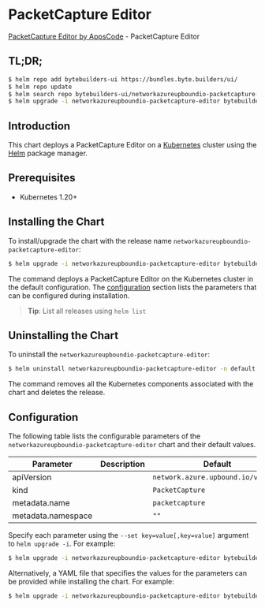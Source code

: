 # PacketCapture Editor

[PacketCapture Editor by AppsCode](https://byte.builders) - PacketCapture Editor

## TL;DR;

```bash
$ helm repo add bytebuilders-ui https://bundles.byte.builders/ui/
$ helm repo update
$ helm search repo bytebuilders-ui/networkazureupboundio-packetcapture-editor --version=v0.4.18
$ helm upgrade -i networkazureupboundio-packetcapture-editor bytebuilders-ui/networkazureupboundio-packetcapture-editor -n default --create-namespace --version=v0.4.18
```

## Introduction

This chart deploys a PacketCapture Editor on a [Kubernetes](http://kubernetes.io) cluster using the [Helm](https://helm.sh) package manager.

## Prerequisites

- Kubernetes 1.20+

## Installing the Chart

To install/upgrade the chart with the release name `networkazureupboundio-packetcapture-editor`:

```bash
$ helm upgrade -i networkazureupboundio-packetcapture-editor bytebuilders-ui/networkazureupboundio-packetcapture-editor -n default --create-namespace --version=v0.4.18
```

The command deploys a PacketCapture Editor on the Kubernetes cluster in the default configuration. The [configuration](#configuration) section lists the parameters that can be configured during installation.

> **Tip**: List all releases using `helm list`

## Uninstalling the Chart

To uninstall the `networkazureupboundio-packetcapture-editor`:

```bash
$ helm uninstall networkazureupboundio-packetcapture-editor -n default
```

The command removes all the Kubernetes components associated with the chart and deletes the release.

## Configuration

The following table lists the configurable parameters of the `networkazureupboundio-packetcapture-editor` chart and their default values.

|     Parameter      | Description |                    Default                    |
|--------------------|-------------|-----------------------------------------------|
| apiVersion         |             | <code>network.azure.upbound.io/v1beta1</code> |
| kind               |             | <code>PacketCapture</code>                    |
| metadata.name      |             | <code>packetcapture</code>                    |
| metadata.namespace |             | <code>""</code>                               |


Specify each parameter using the `--set key=value[,key=value]` argument to `helm upgrade -i`. For example:

```bash
$ helm upgrade -i networkazureupboundio-packetcapture-editor bytebuilders-ui/networkazureupboundio-packetcapture-editor -n default --create-namespace --version=v0.4.18 --set apiVersion=network.azure.upbound.io/v1beta1
```

Alternatively, a YAML file that specifies the values for the parameters can be provided while
installing the chart. For example:

```bash
$ helm upgrade -i networkazureupboundio-packetcapture-editor bytebuilders-ui/networkazureupboundio-packetcapture-editor -n default --create-namespace --version=v0.4.18 --values values.yaml
```
